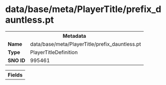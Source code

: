 <h1>data/base/meta/PlayerTitle/prefix_dauntless.pt</h1><table><tr><th colspan="100%">Metadata</th></tr><tr><td><b>Name</b></td><td>data/base/meta/PlayerTitle/prefix_dauntless.pt</td></tr><tr><td><b>Type</b></td><td>PlayerTitleDefinition</td></tr><tr><td><b>SNO ID</b></td><td>995461</td></tr></table>

<table><tr><th colspan="100%">Fields</th></tr></table>

